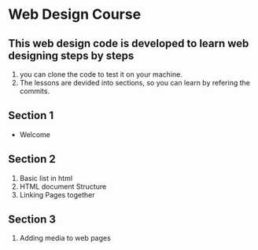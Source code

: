 # Web Design Course

## This web design code is developed to learn web designing steps by steps

1. you can clone the code to test it on your machine.
2. The lessons are devided into sections, so you can learn by refering the commits.

## Section 1 
- Welcome

## Section 2

1. Basic list in html
2. HTML document Structure
3. Linking Pages together

## Section 3
 1. Adding media to web pages
